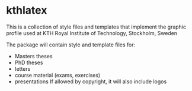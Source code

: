 # kthlatex
This is a collection of style files and templates that implement the graphic profile used at KTH Royal Institute of Technology, Stockholm, Sweden

The package will contain style and template files for:
* Masters theses
* PhD theses
* letters
* course material (exams, exercises)
* presentations
If allowed by copyright, it will also include logos
